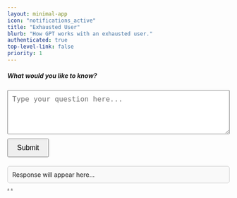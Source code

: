 ```yaml
---
layout: minimal-app
icon: "notifications_active"
title: "Exhausted User"
blurb: "How GPT works with an exhausted user."
authenticated: true
top-level-link: false
priority: 1
---
```


<style>

	#response {
		margin-top: 20px;
		padding: 10px;
		border: 1px solid #ccc;
		border-radius: 5px;
		background-color: #f9f9f9;
	}
	textarea {
		width: 100%;
		height: 100px;
		margin-bottom: 10px;
		padding: 10px;
		font-size: 16px;
	}
	button {
		padding: 10px 20px;
		font-size: 16px;
		cursor: pointer;
	}
</style>

<h5>What would you like to know?</h5>
<textarea id="queryInput" placeholder="Type your question here..."></textarea>
<br>
<button id="submitBtn">Submit</button>
<div id="response">Response will appear here...</div>
<a href="/apps/gpt/gpt0.png">.</a>
<a href="/apps/gpt/gpt1.png">.</a>
<script>
document.getElementById("submitBtn").addEventListener("click", async function () {
    const query = document.getElementById("queryInput").value.trim();

    if (!query) {
	document.getElementById("response").textContent = "Please enter a question.";
	return;
    }

    document.getElementById("response").textContent = "Fetching response...";
    
    try {
	const response = await fetch("https://api.milesahead.today/api/chatgpt/query", {
	    method: "POST",
	    headers: {
		"Content-Type": "application/json"
	    },
	    body: JSON.stringify({ query: query })
	});

	if (response.ok) {
	    const data = await response.json();
	    document.getElementById("response").textContent = data.response || "No response received.";
	} else {
	    document.getElementById("response").textContent = "Error: Unable to fetch response.";
	}
    } catch (error) {
	document.getElementById("response").textContent = "Error: Something went wrong.";
    }
});
</script>

